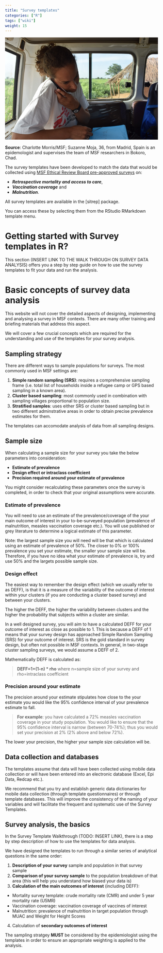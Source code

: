 ```yaml
---
title: "Survey templates"
categories: ["R"]
tags: ["wiki"]
weight: 15
---
```


![MSF Epidemiologist carrying out survey](images/msfepisurvey.jpg?width=30pc)

**Source**: Charlotte Morris/MSF; Suzanne Moja, 36, from Madrid, Spain is an epidemologist and supervises the team of MSF researchers in Bokoro, Chad. 

The survey templates have been developed to match the data that would be collected using [MSF Ethical Review Board pre-approved surveys](https://fieldresearch.msf.org/handle/10144/618942) on: 

* ***Retrospective mortality and access to care***,  
* ***Vaccination coverage*** and   
* ***Malnutrition***.   

All survey templates are available in the [sitrep] package.  

You can access these by selecting them from the RStudio RMarkdown template menu.

# Getting started with Survey templates in R?

This section (INSERT LINK TO THE WALK THROUGH ON SURVEY DATA ANALYSIS) offers you a step by step guide on how to use the survey templates to fit your data and run the analysis.

# Basic concepts of survey data analysis

This website will not cover the detailed aspects of designing, implementing and analysing a survey in MSF contexts. There are many other training and briefing materials that address this aspect.

We will cover a few crucial concepts which are required for the understanding and use of the templates for your survey analysis.

## Sampling strategy
There are different ways to sample populations for surveys. The most commonly used in MSF settings are:

1. **Simple random sampling (SRS)**: requires a comprehensive sampling frame (i.e. total list of households inside a refugee camp or 
GPS based sampling in a known area).
2. **Cluster based sampling**: most commonly used in combination with sampling villages proportional to population size.
3. **Stratified samples**: uses either SRS or cluster based sampling but in two different adminstrative areas in order to obtain
precise prevalence estimates for them.

The templates can accomodate analysis of data from all sampling designs.

## Sample size
When calculating a sample size for your survey you take the below parameters into consideration:

* **Estimate of prevalence**
* **Design effect or intraclass coefficient**
* **Precision required around your estimate of prevalence**

You might consider recalculating these parameters once the survey is completed, in order to check that your original assumptions were accurate.

### Estimate of prevalence
You will need to use an estimate of the prevalence/coverage of the your main outcome of interest in your to-be-surveyed population (prevalence of malnutrition, measles vaccination coverage etc.). You will use published or grey literature to determine a logical estimate of this parameter.

Note: the largest sample size you will need will be that which is calculated using an estimate of prevalence of 50%. The closer to 0% or 100% prevalence you set your estimate, the smaller your sample size will be. Therefore, if you have no idea what your estimate of prevalence is, try and use 50% and the largets possible sample size.

### Design effect
The easiest way to remember the design effect (which we usually refer to as DEFF), is that it is a measure of the variability of the outcome of interest within your clusters (if you are conducting a cluster based survey) and between your clusters. 

The higher the DEFF, the higher the variability between clusters and the higher the probability that subjects within a cluster are similar.

In a well designed survey, you will aim to have a calculated DEFF for your outcome of interest as close as possible to 1. This is because a DEFF of 1 means that your survey design has approached Simple Random Sampling (SRS) for your outcome of interest. SRS is the gold standard in survey design, but often not possible in MSF contexts. In general, in two-stage cluster sampling surveys, we would assume a DEFF of 2.

Mathematically DEFF is calculated as:

> **DEFF=1+(1-n) * rho**
> where n=sample size of your survey and rho=intraclass coefficient

### Precision around your estimate
The precision around your estimate stipulates how close to the your estimate you would like the 95% confidence interval of your prevalence estimate to fall.

> **For example**: you have calculated a 72% measles vaccination coverage in your study population. You would like to ensure that the 
> 95% confidence interval is narrow (between 70-74%); thus you would set your precision at 2% (2% above and below 72%).

The lower your precision, the higher your sample size calculation will be.

## Data collection and databases
The templates assume that data will have been collected using mobile data collection or will have been entered into an electronic database (Excel, Epi Data, Redcap etc.).

We recommend that you try and establish generic data dictionaries for mobile data collection (through template questionnaires) or through template databases. This will improve the consistency of the naming of your variables and will facilitate the frequent and systematic use of the Survey Templates.

## Survey analysis, the basics
In the Survey Template Walkthrough (TODO: INSERT LINK), there is a step by step description of how to use the templates for data analysis.

We have designed the templates to run through a similar series of analytical questions in the same order:

1. **Description of your survey** sample and population in that survey sample
2. **Comparison of your survey sample** to the population breakdown of that area (this will help you understand how biased your data is)
3. **Calculation of the main outcomes of interest** (including DEFF): 

  * Mortality survey template: crude mortality rate (CMR) and under 5 year mortality rate (U5MR)
  * Vaccination coverage: vaccination coverage of vaccines of interest
  * Malnutrition: prevalence of malnutrition in target population through MUAC and Weight for Height Scores  
4. Calculation of **secondary outcomes of interest**

The sampling stratgey **MUST** be considered by the epidemiologist using the templates in order to ensure an appropriate weighting is applied to the analysis.

